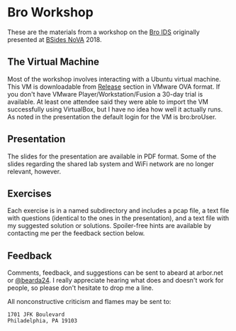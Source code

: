 # Bro Workshop

These are the materials from a workshop on the [Bro IDS](https://www.bro.org/) originally presented at [BSides NoVA](http://www.bsidesnova.org/) 2018.

## The Virtual Machine

Most of the workshop involves interacting with a Ubuntu virtual machine. This VM is downloadable from [Release](https://github.com/andrewbeard/broworkshop/releases) section in VMware OVA format. If you don't have VMware Player/Workstation/Fusion a 30-day trial is available. At least one attendee said they were able to import the VM successfully using VirtualBox, but I have no idea how well it actually runs. As noted in the presentation the default login for the VM is bro:broUser.

## Presentation

The slides for the presentation are available in PDF format.  Some of the slides regarding the shared lab system and WiFi network are no longer relevant, however.

## Exercises

Each exercise is in a named subdirectory and includes a pcap file, a text file with questions (identical to the ones in the presentation), and a text file with my suggested solution or solutions. Spoiler-free hints are available by contacting me per the feedback section below.

## Feedback
Comments, feedback, and suggestions can be sent to abeard at arbor.net or [@bearda24](https://twitter.com/bearda24). I really appreciate hearing what does and doesn't work for people, so please don't hesitate to drop me a line.

All nonconstructive criticism and flames may be sent to:
```
1701 JFK Boulevard
Philadelphia, PA 19103
```
